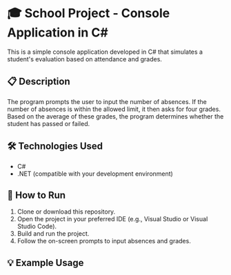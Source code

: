 # 🎓 School Project - Console Application in C#

This is a simple console application developed in C# that simulates a student's evaluation based on attendance and grades.

## 📋 Description

The program prompts the user to input the number of absences. If the number of absences is within the allowed limit, it then asks for four grades. Based on the average of these grades, the program determines whether the student has passed or failed.

## 🛠️ Technologies Used

- C#
- .NET (compatible with your development environment)

## 🚀 How to Run

1. Clone or download this repository.
2. Open the project in your preferred IDE (e.g., Visual Studio or Visual Studio Code).
3. Build and run the project.
4. Follow the on-screen prompts to input absences and grades.

## 💡 Example Usage

